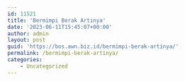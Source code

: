 ```yaml
---
id: 11521
title: 'Bermimpi Berak Artinya'
date: '2023-06-11T15:45:07+00:00'
author: admin
layout: post
guid: 'https://bos.awn.biz.id/bermimpi-berak-artinya/'
permalink: /bermimpi-berak-artinya/
categories:
    - Uncategorized
---
```


